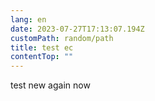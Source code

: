 ```yaml
---
lang: en
date: 2023-07-27T17:13:07.194Z
customPath: random/path
title: test ec
contentTop: ""
---
```

<p>test new again now</p>